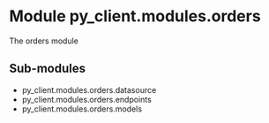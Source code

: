 Module py_client.modules.orders
===============================
The orders module

Sub-modules
-----------
* py_client.modules.orders.datasource
* py_client.modules.orders.endpoints
* py_client.modules.orders.models